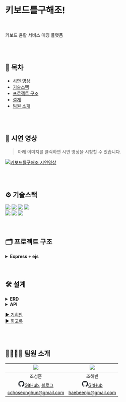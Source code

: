 # 키보드를구해조!

<br>

키보드 윤활 서비스 매칭 플랫폼

<br>
<br>

## 📌 목차 

- [시연 영상](#-시연-영상)
- [기술스택](#%EF%B8%8F-기술스택)
- [프로젝트 구조](#-프로젝트-구조)
- [설계](#-설계)
- [팀원 소개](#-팀원-소개)

<br>
<br>

## 🎥 시연 영상

> 아래 이미지를 클릭하면 시연 영상을 시청할 수 있습니다.

[![키보드를구해조 시연영상](https://img.youtube.com/vi/5fWCufVN4S4/hqdefault.jpg)](https://youtu.be/5fWCufVN4S4)

<br>
<br>

## ⚙️ 기술스택

<div>
  <!-- Express -->
  <img src="https://img.shields.io/badge/Express-000000?style=flat-square&logo=NestJs&logoColor=white"/>
  <!-- Node.js -->
  <img src="https://img.shields.io/badge/Node.js-339933?style=flat-square&logo=Node.js&logoColor=white"/>
  <!-- Sequelize -->
  <img src="https://img.shields.io/badge/Sequelize-52B0E7?style=flat-square&logo=Sequelize&logoColor=white"/>
  <!-- Socket.io -->
  <img src="https://img.shields.io/badge/Socket.io-010101?style=flat-square&logo=Socket.io&logoColor=white"/>
</div>

<div>
  <!-- MySQL -->
  <img src="https://img.shields.io/badge/Mysql-4479A1?style=flat-square&logo=Mysql&logoColor=white"/>
  <!-- Redis -->
  <img src="https://img.shields.io/badge/Redis-DC382D?style=flat-square&logo=Redis&logoColor=white"/>
  <!-- GitHub -->
  <img src="https://img.shields.io/badge/GitHub-181717?style=flat-square&logo=GitHub&logoColor=white"/>
</div>

<br>
<br>

## 🗂 프로젝트 구조

<details>
  <summary><b>Express + ejs</b></summary>

```html
📦src
 ┣ 📂controllers
 ┣ 📂middlewares
 ┣ 📂public
 ┃ ┣ 📂css
 ┃ ┣ 📂images
 ┃ ┣ 📂js
 ┃ ┗ 📂uploads                      # 업로드 이미지 폴더
 ┣ 📂repositories
 ┣ 📂routes
 ┣ 📂sequelize
 ┣ 📂services
 ┣ 📂utils
 ┃ ┣ 📜PaginationManager.js         # 페이지네이션 관리 유틸
 ┃ ┣ 📜SocketManager.js             # socket.io 모듈화 파일
 ┃ ┣ 📜TokenManager.js              # 토큰 관리 유틸
 ┃ ┣ 📜UploadManager.js             # multer를 통한 이미지 업로드 관리 유틸
 ┃ ┗ 📜redis.util.js                # redis 관리 유틸
 ┗ 📂views
   ┣ 📂components                   # nav, alert 등 공통 컴포넌트
   ┣ 📂orders                       # 윤활 요청 관련
   ┣ 📂reviews                      # 리뷰 관련
   ┣ 📂users                        # 유저 관련
   ┗ 📜index.ejs
```
</details>

<br>
<br>

## 🛠 설계

<details>
  <summary><b>ERD</b></summary>
  <div markdown="1">
    <ul>
      <div><img src="./docs/erd.png" width=50%></div>
    </ul>
  </div>
</details>

<details>
  <summary><b>API</b></summary>
  <div markdown="1">
    <ul><li>이미지로 올리기엔 너무 긴 관계로 링크로 대체하였습니다.</li></ul>
    <ul>
      <a href="https://husky-mink-239.notion.site/0764f0356a6f4b70a3dc9adec1559012?v=3098a397260848c9a072cc5a5a56604e" target="_blank" style="font-size: 25px;">[Notion 링크] API 보러가기</a>
    </ul>
  </div>
</details>

[▶️ 기획안](https://husky-mink-239.notion.site/73d9aef0409c43e98b60e2ac545adcfb)   
[▶️ 회고록](https://4sii.tistory.com/310)

<br>
<br>

## 👨‍👨‍👧‍👦 팀원 소개

| <img src='https://github.com/cchoseonghun.png' width=120> | <img src='https://github.com/haebeenjo.png' width=120> |
| :-: | :-: |
| 조성훈 | 조해빈 |
| [<img src='./docs/github_logo.png' width=20>GitHub](https://github.com/cchoseonghun), [블로그](https://4sii.tistory.com) | [<img src='./docs/github_logo.png' width=20>GitHub](https://github.com/haebeenjo) |
| cchoseonghun@gmail.com | haebeenjo@gmail.com |
